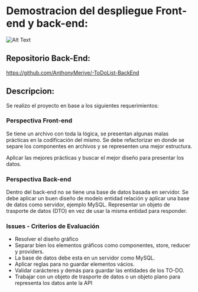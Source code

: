 # Demostracion del despliegue Front-end y back-end:

![Alt Text](https://res.cloudinary.com/df8qzqymf/image/upload/v1637819486/CRUD_peupwn.gif)

## Repositorio Back-End:

https://github.com/AnthonyMerive/-ToDoList-BackEnd

## Descripcion:

Se realizo el proyecto en base a los siguientes requerimientos:

### Perspectiva Front-end

Se tiene un archivo con toda la lógica, se presentan algunas malas prácticas en la codificación del mismo. Se debe refactorizar en donde se separe los componentes en archivos y se representen una mejor estructura.

Aplicar las mejores prácticas y buscar el mejor diseño para presentar los datos.



### Perspectiva Back-end

Dentro del back-end no se tiene una base de datos basada en servidor. Se debe aplicar un buen diseño de modelo entidad relación y aplicar una base de datos como servidor, ejemplo MySQL. Representar un objeto de trasporte de datos (DTO) en vez de usar la misma entidad para responder.


### Issues - Criterios de Evaluación

- Resolver el diseño gráfico
- Separar bien los elementos gráficos como componentes, store, reducer y providers.
- La base de datos debe esta en un servidor como MySQL.
- Aplicar reglas para no guardar elementos vácios.
- Validar carácteres y demás para guardar las entidades de los TO-DO.
- Trabajar con un objeto de trasporte de datos o un objeto plano para representa los datos ante la API

